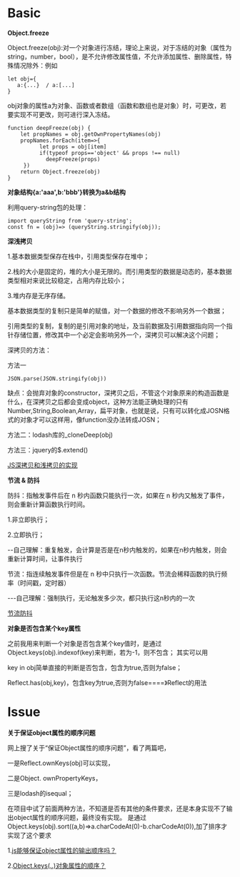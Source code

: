 # Basic #
**Object.freeze**

Object.freeze(obj):对一个对象进行冻结，理论上来说，对于冻结的对象（属性为string，number，bool），是不允许修改属性值，不允许添加属性、删除属性，特殊情况除外：例如
```
let obj={
   a:{...}  / a:[...]
}
```
obj对象的属性a为对象、函数或者数组（函数和数组也是对象）时，可更改，若要实现不可更改，则可进行深入冻结。
```
function deepFreeze(obj) {
    let propNames = obj.getOwnPropertyNames(obj)
    propNames.forEach(item=>{
          let props = obj[item]
          if(typeof props=='object' && props !== null)  
            deepFreeze(props)
     })
    return Object.freeze(obj)
}
```
**对象结构{a:'aaa',b:'bbb'}转换为a&b结构**

利用query-string包的处理：
```
import queryString from 'query-string';
const fn = (obj)=> (queryString.stringify(obj));
```
**深浅拷贝**

1.基本数据类型保存在栈中，引用类型保存在堆中；

2.栈的大小是固定的，堆的大小是无限的。而引用类型的数据是动态的，基本数据类型相对来说比较稳定，占用内存比较小；

3.堆内存是无序存储。

基本数据类型的复制只是简单的赋值，对一个数据的修改不影响另外一个数据；

引用类型的复制，复制的是引用对象的地址，及当前数据及引用数据指向同一个指针存储位置，修改其中一个必定会影响另外一个，深拷贝可以解决这个问题；

深拷贝的方法：

方法一

```
JSON.parse(JSON.stringify(obj))
```

缺点：会抛弃对象的constructor，深拷贝之后，不管这个对象原来的构造函数是什么，在深拷贝之后都会变成object，这种方法能正确处理的只有Number,String,Boolean,Array，扁平对象，也就是说，只有可以转化成JOSN格式的对象才可以这样用，像function没办法转成JOSN；

方法二：lodash库的_cloneDeep(obj)

方法三：jquery的$.extend()

[JS深拷贝和浅拷贝的实现](https://www.jianshu.com/p/cf1e9d7e94fb)

**节流 & 防抖**

防抖：指触发事件后在 n 秒内函数只能执行一次，如果在 n 秒内又触发了事件，则会重新计算函数执行时间。

1.非立即执行；

2.立即执行；

--自己理解：重复触发，会计算是否是在n秒内触发的，如果在n秒内触发，则会重新计算时间，让事件执行

节流：指连续触发事件但是在 n 秒中只执行一次函数。节流会稀释函数的执行频率（时间戳，定时器）

---自己理解：强制执行，无论触发多少次，都只执行这n秒内的一次

[节流防抖](https://segmentfault.com/a/1190000018445196)

**对象是否包含某个key属性**

之前我用来判断一个对象是否包含某个key值时，是通过Object.keys(obj).indexof(key)来判断，若为-1，则不包含；
其实可以用

key in obj简单直接的判断是否包含，包含为true,否则为false；

Reflect.has(obj,key)，包含key为true,否则为false====》Reflect的用法

# Issue #

**关于保证object属性的顺序问题**

网上搜了关于“保证Object属性的顺序问题”，看了两篇吧，

一是Reflect.ownKeys(obj)可以实现，

二是Object.
ownPropertyKeys，

三是lodash的isequal；

在项目中试了前面两种方法，不知道是否有其他的条件要求，还是本身实现不了输出object属性的顺序问题，最终没有实现。
是通过Object.keys(obj).sort((a,b)=>a.charCodeAt(0)-b.charCodeAt(0)),加了排序才实现了这个要求

1.[js能够保证object属性的输出顺序吗？](http://jartto.wang/2016/10/25/does-js-guarantee-object-property-order/)

2.[Object.keys(..)对象属性的顺序？](https://juejin.im/post/6844903796062191624)

